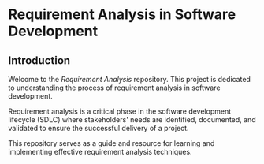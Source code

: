 # Requirement Analysis in Software Development

## Introduction

Welcome to the *Requirement Analysis* repository. This project is dedicated to understanding the process of requirement analysis in software development.

Requirement analysis is a critical phase in the software development lifecycle (SDLC) where stakeholders' needs are identified, documented, and validated to ensure the successful delivery of a project.

This repository serves as a guide and resource for learning and implementing effective requirement analysis techniques.